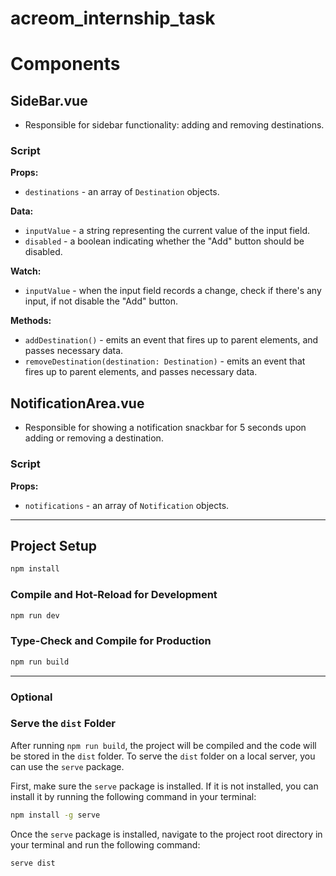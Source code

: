 # acreom_internship_task

# Components
## SideBar.vue
- Responsible for sidebar functionality: adding and removing destinations.

### Script
**Props:**
- `destinations` - an array of `Destination` objects.

**Data:**
- `inputValue` - a string representing the current value of the input field.
- `disabled` - a boolean indicating whether the "Add" button should be disabled.

**Watch:**
- `inputValue` - when the input field records a change, check if there's any input, if not disable the "Add" button.

**Methods:**
- `addDestination()` - emits an event that fires up to parent elements, and passes necessary data.
- `removeDestination(destination: Destination)` - emits an event that fires up to parent elements, and passes necessary data.


## NotificationArea.vue
- Responsible for showing a notification snackbar for 5 seconds upon adding or removing a destination.

### Script

**Props:**
- `notifications` - an array of `Notification` objects.

---

## Project Setup

```sh
npm install
```

### Compile and Hot-Reload for Development

```sh
npm run dev
```

### Type-Check and Compile for Production

```sh
npm run build
```

---


### Optional
### Serve the `dist` Folder

After running `npm run build`, the project will be compiled and the code will be stored in the `dist` folder. To serve the `dist` folder on a local server, you can use the `serve` package.

First, make sure the `serve` package is installed. If it is not installed, you can install it by running the following command in your terminal:

```sh
npm install -g serve
```

Once the `serve` package is installed, navigate to the project root directory in your terminal and run the following command:

```sh
serve dist
```

